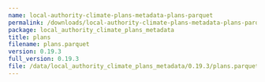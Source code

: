 ```yaml
---
name: local-authority-climate-plans-metadata-plans-parquet
permalink: /downloads/local-authority-climate-plans-metadata-plans-parquet/0_19_3
package: local_authority_climate_plans_metadata
title: plans
filename: plans.parquet
version: 0.19.3
full_version: 0.19.3
file: /data/local_authority_climate_plans_metadata/0.19.3/plans.parquet
---
```

